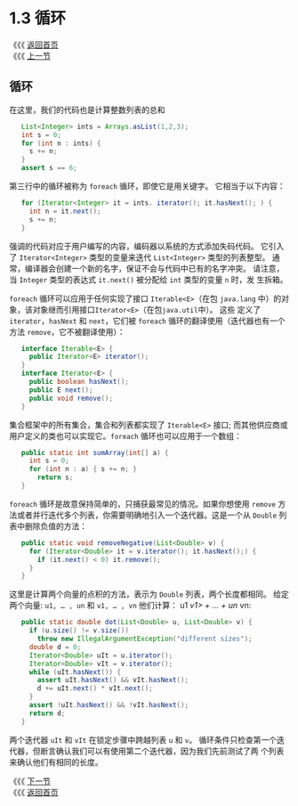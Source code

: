# 1.3 循环

《《《 [返回首页](../../)   
 《《《 [上一节](1.2-zhuang-xiang-yu-chai-xiang.md)

## 循环

在这里，我们的代码也是计算整数列表的总和

```java
   List<Integer> ints = Arrays.asList(1,2,3);
   int s = 0;
   for (int n : ints) {
     s += n; 
   }
   assert s == 6;
```

第三行中的循环被称为 `foreach` 循环，即使它是用关键字。 它相当于以下内容：

```java
   for (Iterator<Integer> it = ints. iterator(); it.hasNext(); ) {
     int n = it.next();
     s += n;
   }
```

强调的代码对应于用户编写的内容，编码器以系统的方式添加失码代码。 它引入了 `Iterator<Integer>` 类型的变量来迭代 `List<Integer>` 类型的列表整型。 通 常，编译器会创建一个新的名字，保证不会与代码中已有的名字冲突。 请注意，当 `Integer` 类型的表达式 `it.next()` 被分配给 `int` 类型的变量 `n` 时，发 生拆箱。

`foreach` 循环可以应用于任何实现了接口 `Iterable<E>`（在包 `java.lang` 中）的对象，该对象继而引用接口`Iterator<E>`（在包`java.util`中）。 这些 定义了 `iterator`，`hasNext` 和 `next`，它们被 `foreach` 循环的翻译使用（迭代器也有一个方法 `remove`，它不被翻译使用）：

```java
   interface Iterable<E> {
     public Iterator<E> iterator();
   }
   interface Iterator<E> {
     public boolean hasNext();
     public E next();
     public void remove();
   }
```

集合框架中的所有集合，集合和列表都实现了 `Iterable<E>` 接口; 而其他供应商或用户定义的类也可以实现它。`foreach` 循环也可以应用于一个数组：

```java
   public static int sumArray(int[] a) {
     int s = 0;
     for (int n : a) { s += n; }
       return s;
   }
```

`foreach` 循环是故意保持简单的，只捕获最常见的情况。如果你想使用 `remove` 方法或者并行迭代多个列表，你需要明确地引入一个迭代器。这是一个从 `Double` 列表中删除负值的方法：

```java
   public static void removeNegative(List<Double> v) {
     for (Iterator<Double> it = v.iterator(); it.hasNext();) {
       if (it.next() < 0) it.remove();
     }
   }
```

这里是计算两个向量的点积的方法，表示为 `Double` 列表，两个长度都相同。 给定两个向量: `u1, … , un` 和 `v1, … , vn` 他们计算： u1  _v1&gt; + … + un_  vn:

```java
   public static double dot(List<Double> u, List<Double> v) {
     if (u.size() != v.size())
       throw new IllegalArgumentException("different sizes");
     double d = 0;
     Iterator<Double> uIt = u.iterator();
     Iterator<Double> vIt = v.iterator();
     while (uIt.hasNext()) {
       assert uIt.hasNext() && vIt.hasNext();
       d += uIt.next() * vIt.next();
     }
     assert !uIt.hasNext() && !vIt.hasNext();
     return d;
   }
```

两个迭代器 `uIt` 和 `vIt` 在锁定步骤中跨越列表 `u` 和 `v`。 循环条件只检查第一个迭代器，但断言确认我们可以有使用第二个迭代器，因为我们先前测试了两 个列表来确认他们有相同的长度。

《《《 [下一节](1.4-fan-xing-fang-fa-he-ke-bian-can-shu.md)   
 《《《 [返回首页](../../)

